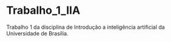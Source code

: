 # Trabalho_1_IIA
Trabalho 1 da disciplina de Introdução a inteligência artificial da Universidade de Brasília.
